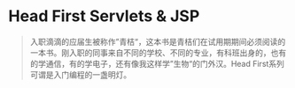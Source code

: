 # Head First Servlets & JSP

> 入职滴滴的应届生被称作”青桔“，这本书是青桔们在试用期期间必须阅读的一本书。刚入职的同事来自不同的学校、不同的专业，有科班出身的，也有的学通信，有的学电子，还有像我这样学”生物“的门外汉。Head First系列可谓是入门编程的一盏明灯。

